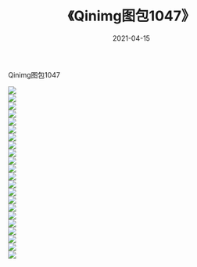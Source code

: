 ﻿---
layout: post
title:  《Qinimg图包1047》
date:   2021-04-15
img: http://imgx.orgx.ga/Qinimg图包/Qinimg图包1047/000.jpg
categories: [美女, 清纯, 唯美]
---

Qinimg图包1047

 ![](http://imgx.orgx.ga/Qinimg图包/Qinimg图包1047/001.jpg) <br>![](http://imgx.orgx.ga/Qinimg图包/Qinimg图包1047/002.jpg) <br>![](http://imgx.orgx.ga/Qinimg图包/Qinimg图包1047/003.jpg) <br>![](http://imgx.orgx.ga/Qinimg图包/Qinimg图包1047/004.jpg) <br>![](http://imgx.orgx.ga/Qinimg图包/Qinimg图包1047/005.jpg) <br>![](http://imgx.orgx.ga/Qinimg图包/Qinimg图包1047/006.jpg) <br>![](http://imgx.orgx.ga/Qinimg图包/Qinimg图包1047/007.jpg) <br>![](http://imgx.orgx.ga/Qinimg图包/Qinimg图包1047/008.jpg) <br>![](http://imgx.orgx.ga/Qinimg图包/Qinimg图包1047/009.jpg) <br>![](http://imgx.orgx.ga/Qinimg图包/Qinimg图包1047/010.jpg) <br>![](http://imgx.orgx.ga/Qinimg图包/Qinimg图包1047/011.jpg) <br>![](http://imgx.orgx.ga/Qinimg图包/Qinimg图包1047/012.jpg) <br>![](http://imgx.orgx.ga/Qinimg图包/Qinimg图包1047/013.jpg) <br>![](http://imgx.orgx.ga/Qinimg图包/Qinimg图包1047/014.jpg) <br>![](http://imgx.orgx.ga/Qinimg图包/Qinimg图包1047/015.jpg) <br>![](http://imgx.orgx.ga/Qinimg图包/Qinimg图包1047/016.jpg) <br>![](http://imgx.orgx.ga/Qinimg图包/Qinimg图包1047/017.jpg) <br>![](http://imgx.orgx.ga/Qinimg图包/Qinimg图包1047/018.jpg) <br>![](http://imgx.orgx.ga/Qinimg图包/Qinimg图包1047/019.jpg) <br>![](http://imgx.orgx.ga/Qinimg图包/Qinimg图包1047/020.jpg) <br>![](http://imgx.orgx.ga/Qinimg图包/Qinimg图包1047/021.jpg) <br>![](http://imgx.orgx.ga/Qinimg图包/Qinimg图包1047/022.jpg) <br>